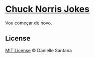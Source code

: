 

# [Chuck Norris Jokes](https://daniellesantana.github.io/chuck-norris/)

Vou começar de novo.

## License
[MIT License](https://github.com/daniellesantana/chuck-norris) © Danielle Santana


